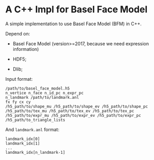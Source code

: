# A C++ Impl for Basel Face Model

A simple implementation to use Basel Face Model (BFM) in C++. 

Depend on:

* Basel Face Model (version>=2017, because we need expression information) 

* HDF5;
* Dlib;

Input format:

```
/path/to/basel_face_model.h5
n_vertice n_face n_id_pc n_expr_pc
n_landmark /path/to/landmark.anl
fx fy cx cy
/h5_path/to/shape_mu /h5_path/to/shape_ev /h5_path/to/shape_pc
/h5_path/to/tex_mu /h5_path/to/tex_ev /h5_path/to/tex_pc
/h5_path/to/expr_mu /h5_path/to/expr_ev /h5_path/to/expr_pc
/h5_path/to_triangle_lists
```

And `landmark.anl` format:

```
landmark_idx[0]
landmark_idx[1]
...
landmark_idx[n_landmark-1]
```

